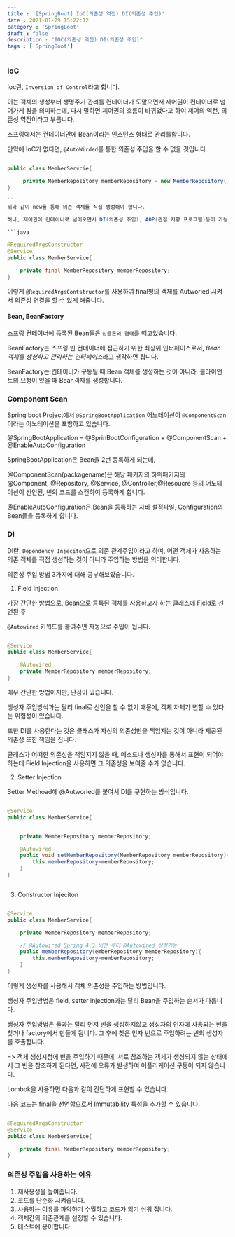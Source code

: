 ```yaml
---
title : '[SpringBoot] IoC(의존성 역전) DI(의존성 주입)'
date : 2021-01-29 15:22:12
category : 'SpringBoot'
draft : false
description : "IOC(의존성 역전) DI(의존성 주입)"
tags : ['SpringBoot']
---
```




### IoC

Ioc란, `Inversion of Control`라고 합니다. 

이는 객체의 생성부터 생명주기 관리를 컨테이너가 도맡으면서 제어권이 컨테이너로 넘어가게 됨을 의미하는데, 다시 말하면 제어권의 흐름이 바뀌었다고 하여 제어의 역전, 의존성 역전이라고 부릅니다.


스프링에서는 컨테이너안에 Bean이라는 인스턴스 형태로 관리를합니다.

만약에 IoC가 없다면, `@AutoWirded`를 통한 의존성 주입을 할 수 없을 것입니다.

```java

public class MemberServcie{

     private MemberRepository memberRepository = new MemberRepository();
}

``
위와 같이 new를 통해 의존 객체를 직접 생성해야 합니다.

허나, 제어권이 컨테이너로 넘어오면서 DI(의존성 주입), AOP(관점 지향 프로그램)등이 가능하게 됩니다.

```java

@RequiredArgsConstructor
@Service
public class MemberService{

    private final MemberRepository memberRepository;
}

```

이렇게 `@RequiredArgsContstructor`를 사용하여 final형의 객체를 Autworied 시켜서 의존성 연결을 할 수 있게 해줍니다.



#### Bean, BeanFactory

스프링 컨테이너에 등록된 Bean들은 `싱클톤의 형태`를 띠고있습니다.

BeanFactory는 스프링 빈 컨테이너에 접근하기 위한 최상위 인터페이스로서, *Bean 객체를 생성하고 관리하는 인터페이스*라고 생각하면 됩니다.

BeanFactory는 컨테이너가 구동될 때 Bean 객체를 생성하는 것이 아니라, 클라이언트의 요청이 있을 때 Bean객체를 생성합니다.


### Component Scan

Spring boot Project에서 `@SpringBootApplication` 어노테이션이 `@ComponentScan`이라는 어노테이션을 포함하고 있습니다.

@SpringBootApplication = @SprinBootConfiguration + @ComponentScan + @EnableAutoConfiguration

SpringBootApplication은 Bean을 2번 등록하게 되는데,

@ComponentScan(packagename)은 해당 패키지의 하위패키지의 @Component, @Repository, @Service, @Controller,@Resoucre 등의 어노테이션이 선언된, 빈의 코드를 스캔하여 등록하게 합니다.

@EnableAutoConfiguration은 Bean을 등록하는 자바 설정파일, Configuration의 Bean들을 등록하게 합니다.




### DI

DI란, `Dependency Injeciton`으로 의존 관계주입이라고 하며, 어떤 객체가 사용하는 의존 객체를 직접 생성하는 것이 아니라 주입하는 방법을 의미합니다.


의존성 주입 방법 3가지에 대해 공부해보았습니다.

1. Field Injection

가장 간단한 방법으로, Bean으로 등록된 객체를 사용하고자 하는 클래스에 Field로 선언된 후

`@Autowired` 키워드를 붙여주면 자동으로 주입이 됩니다.


```java

@Service
public class MemberService{

    @Autowired
    private MemberRepository memberRepository;
}

```

매우 간단한 방법이지만, 단점이 있습니다.

생성자 주입방식과는 달리 final로 선언을 할 수 없기 때문에, 객체 자체가 변할 수 있다는 위험성이 있습니다.

또한 DI를 사용한다는 것은 클래스가 자신의 의존성만을 책임지는 것이 아니라 제공된 의존성 또한 책임을 집니다.

클래스가 어떠한 의존성을 책임지지 않을 때, 메소드나 생성자를 통해서 표현이 되어야하는데 Field Injection을 사용하면 그 의존성을 보여줄 수가 없습니다.


2. Setter Injection

Setter Methoad에 @Autworied를 붙여서 DI를 구현하는 방식입니다.

```java

@Service
public class MemberService{


    private MemberRepository memberRepository;

    @Autowired
    public void setMemberRepository(MemberRepository memberRepository){
        this.memberRepository=memberRepository;
    }
}



```


3. Constructor Injeciton

```java

@Service
public class MemberService{

    private MemberRepository memberRepository;

    // @Autowired Spring 4.3 버젼 부터 @Autowired 생략가능
    public memberRepository(emberRepository memberRepository){
        this.memberRepository=memberRepository;
    }
}

```

이렇게 생성자를 사용해서 객체 의존성을 주입하는 방법입니다. 

생성자 주입방법은 field, setter injection과는 달리 Bean을 주입하는 순서가 다릅니다.

생성자 주입방법은 둘과는 달리 먼저 빈을 생성하지않고 생성자의 인자에 사용되는 빈을 찾거나 factory에서 만들게 됩니다. 그 후에 찾은 인자 빈으로 주입하려는 빈의 생성자를 호출합니다.

=> 객체 생성시점에 빈을 주입하기 때문에, 서로 참조하는 객체가 생성되지 않는 상태에서 그 빈을 참조하게 된다면, 사전에 오류가 발생하여 어플리케이션 구동이 되지 않습니다.


Lombok을 사용하면 다음과 같이 간단하게 표현할 수 있습니다. 

다음 코드는 final을 선언함으로서 Immutability 특성을 추가할 수 있습니다.

```java

@RequiredArgsConstructor
@Service
public class MemberService{

    private final MemberRepository memberRepository;
}

```


### 의존성 주입을 사용하는 이유

1. 재사용성을 높여줍니다.
2. 코드를 단순화 시켜줍니다.
3. 사용하는 이유를 파악하기 수월하고 코드가 읽기 쉬워 집니다.
4. 객체간의 의존관계를 설정할 수 있습니다.
5. 테스트에 용이합니다.